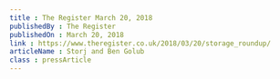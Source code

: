 ```yaml
---
title : The Register March 20, 2018
publishedBy : The Register
publishedOn : March 20, 2018
link : https://www.theregister.co.uk/2018/03/20/storage_roundup/
articleName : Storj and Ben Golub
class : pressArticle
---
```

